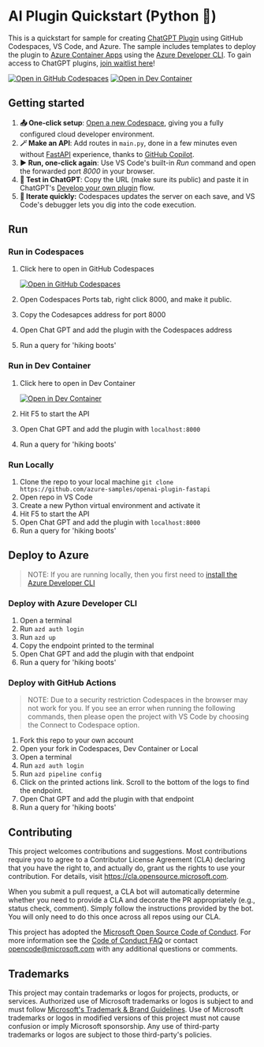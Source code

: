 # AI Plugin Quickstart (Python 🐍)

This is a quickstart for sample for creating [ChatGPT Plugin](https://openai.com/blog/chatgpt-plugins) using GitHub Codespaces, VS Code, and Azure. The sample includes templates to deploy the plugin to [Azure Container Apps](https://learn.microsoft.com/en-us/azure/container-apps/) using the [Azure Developer CLI](https://aka.ms/azd/install). To gain access to ChatGPT plugins, [join waitlist here](https://openai.com/waitlist/plugins)!


[![Open in GitHub Codespaces](https://img.shields.io/static/v1?style=for-the-badge&label=GitHub+Codespaces&message=Open&color=lightgrey&logo=github)](https://codespaces.new/azure-samples/openai-plugin-fastapi)
[![Open in Dev Container](https://img.shields.io/static/v1?style=for-the-badge&label=Dev+Container&message=Open&color=blue&logo=visualstudiocode)](https://vscode.dev/redirect?url=vscode://ms-vscode-remote.remote-containers/cloneInVolume?url=https://github.com/azure-samples/openai-plugin-fastapi)

## Getting started

1. **📤 One-click setup**: [Open a new Codespace](https://codespaces.new/azure-samples/openai-plugin-fastapi), giving you a fully configured cloud developer environment.
2. **🪄 Make an API**: Add routes in `main.py`, done in a few minutes even without [FastAPI](https://fastapi.tiangolo.com/lo/tutorial/) experience, thanks to [GitHub Copilot](https://github.com/features/copilot/).
3. **▶️ Run, one-click again**: Use VS Code's built-in *Run* command and open the forwarded port *8000* in your browser.
4. **💬 Test in ChatGPT**: Copy the URL (make sure its public) and paste it in ChatGPT's [Develop your own plugin](https://platform.openai.com/docs/plugins/getting-started/debugging) flow.
5. **🔄 Iterate quickly:** Codespaces updates the server on each save, and VS Code's debugger lets you dig into the code execution.



## Run

### Run in Codespaces
1. Click here to open in GitHub Codespaces

    [![Open in GitHub Codespaces](https://img.shields.io/static/v1?style=for-the-badge&label=GitHub+Codespaces&message=Open&color=lightgrey&logo=github)](https://codespaces.new/azure-samples/openai-plugin-fastapi)

1. Open Codespaces Ports tab, right click 8000, and make it public.
1. Copy the Codesapces address for port 8000
1. Open Chat GPT and add the plugin with the Codespaces address
1. Run a query for 'hiking boots'

### Run in Dev Container

1. Click here to open in Dev Container

    [![Open in Dev Container](https://img.shields.io/static/v1?style=for-the-badge&label=Dev+Container&message=Open&color=blue&logo=visualstudiocode)](https://vscode.dev/redirect?url=vscode://ms-vscode-remote.remote-containers/cloneInVolume?url=https://github.com/azure-samples/openai-plugin-fastapi)

1. Hit F5 to start the API
1. Open Chat GPT and add the plugin with `localhost:8000`
1. Run a query for 'hiking boots'


### Run Locally

1. Clone the repo to your local machine `git clone https://github.com/azure-samples/openai-plugin-fastapi`
1. Open repo in VS Code 
1. Create a new Python virtual environment and activate it
1. Hit F5 to start the API
1. Open Chat GPT and add the plugin with `localhost:8000`
1. Run a query for 'hiking boots'

## Deploy to Azure

> NOTE: If you are running locally, then you first need to [install the Azure Developer CLI](https://aka.ms/azd/install)

### Deploy with Azure Developer CLI

1. Open a terminal
1. Run `azd auth login`
1. Run `azd up`
1. Copy the endpoint printed to the terminal
1. Open Chat GPT and add the plugin with that endpoint
1. Run a query for 'hiking boots'

### Deploy with GitHub Actions

> NOTE: Due to a security restriction Codespaces in the browser may not work for you.  If you see an error when running the following commands, then please open the project with VS Code by choosing the Connect to Codespace option.

1. Fork this repo to your own account
1. Open your fork in Codespaces, Dev Container or Local
1. Open a terminal
1. Run `azd auth login`
1. Run `azd pipeline config`
1. Click on the printed actions link. Scroll to the bottom of the logs to find the endpoint.
1. Open Chat GPT and add the plugin with that endpoint
1. Run a query for 'hiking boots'


## Contributing

This project welcomes contributions and suggestions.  Most contributions require you to agree to a
Contributor License Agreement (CLA) declaring that you have the right to, and actually do, grant us
the rights to use your contribution. For details, visit https://cla.opensource.microsoft.com.

When you submit a pull request, a CLA bot will automatically determine whether you need to provide
a CLA and decorate the PR appropriately (e.g., status check, comment). Simply follow the instructions
provided by the bot. You will only need to do this once across all repos using our CLA.

This project has adopted the [Microsoft Open Source Code of Conduct](https://opensource.microsoft.com/codeofconduct/).
For more information see the [Code of Conduct FAQ](https://opensource.microsoft.com/codeofconduct/faq/) or
contact [opencode@microsoft.com](mailto:opencode@microsoft.com) with any additional questions or comments.

## Trademarks

This project may contain trademarks or logos for projects, products, or services. Authorized use of Microsoft 
trademarks or logos is subject to and must follow 
[Microsoft's Trademark & Brand Guidelines](https://www.microsoft.com/en-us/legal/intellectualproperty/trademarks/usage/general).
Use of Microsoft trademarks or logos in modified versions of this project must not cause confusion or imply Microsoft sponsorship.
Any use of third-party trademarks or logos are subject to those third-party's policies.